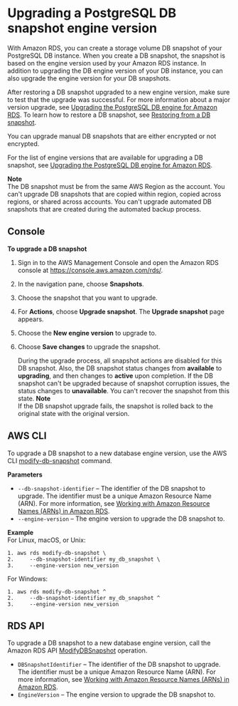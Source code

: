 # Upgrading a PostgreSQL DB snapshot engine version<a name="USER_UpgradeDBSnapshot.PostgreSQL"></a>

With Amazon RDS, you can create a storage volume DB snapshot of your PostgreSQL DB instance\. When you create a DB snapshot, the snapshot is based on the engine version used by your Amazon RDS instance\. In addition to upgrading the DB engine version of your DB instance, you can also upgrade the engine version for your DB snapshots\. 

After restoring a DB snapshot upgraded to a new engine version, make sure to test that the upgrade was successful\. For more information about a major version upgrade, see [Upgrading the PostgreSQL DB engine for Amazon RDS](USER_UpgradeDBInstance.PostgreSQL.md)\. To learn how to restore a DB snapshot, see [Restoring from a DB snapshot](USER_RestoreFromSnapshot.md)\.

You can upgrade manual DB snapshots that are either encrypted or not encrypted\. 

For the list of engine versions that are available for upgrading a DB snapshot, see [ Upgrading the PostgreSQL DB engine for Amazon RDS](https://docs.aws.amazon.com/AmazonRDS/latest/UserGuide/USER_UpgradeDBInstance.PostgreSQL.html#USER_UpgradeDBInstance.PostgreSQL.MajorVersion)\. 

**Note**  
The DB snapshot must be from the same AWS Region as the account\.
You can't upgrade DB snapshots that are copied within region, copied across regions, or shared across accounts\.
You can't upgrade automated DB snapshots that are created during the automated backup process\.

## Console<a name="USER_UpgradeDBSnapshot.PostgreSQL.Console"></a>

**To upgrade a DB snapshot**

1. Sign in to the AWS Management Console and open the Amazon RDS console at [https://console\.aws\.amazon\.com/rds/](https://console.aws.amazon.com/rds/)\.

1. In the navigation pane, choose **Snapshots**\.

1. Choose the snapshot that you want to upgrade\. 

1. For **Actions**, choose **Upgrade snapshot**\. The **Upgrade snapshot** page appears\. 

1. Choose the **New engine version** to upgrade to\.

1. Choose **Save changes** to upgrade the snapshot\.

   During the upgrade process, all snapshot actions are disabled for this DB snapshot\. Also, the DB snapshot status changes from **available** to **upgrading**, and then changes to **active** upon completion\. If the DB snapshot can't be upgraded because of snapshot corruption issues, the status changes to **unavailable**\. You can't recover the snapshot from this state\. 
**Note**  
If the DB snapshot upgrade fails, the snapshot is rolled back to the original state with the original version\.

## AWS CLI<a name="USER_UpgradeDBSnapshot.PostgreSQL.CLI"></a>

To upgrade a DB snapshot to a new database engine version, use the AWS CLI [modify\-db\-snapshot](https://docs.aws.amazon.com/cli/latest/reference/rds/modify-db-snapshot.html) command\. 

**Parameters**
+ `--db-snapshot-identifier` – The identifier of the DB snapshot to upgrade\. The identifier must be a unique Amazon Resource Name \(ARN\)\. For more information, see [Working with Amazon Resource Names \(ARNs\) in Amazon RDS](USER_Tagging.ARN.md)\.
+ `--engine-version` – The engine version to upgrade the DB snapshot to\.

**Example**  
For Linux, macOS, or Unix:  

```
1. aws rds modify-db-snapshot \
2.     --db-snapshot-identifier my_db_snapshot \
3.     --engine-version new_version
```
For Windows:  

```
1. aws rds modify-db-snapshot ^
2.     --db-snapshot-identifier my_db_snapshot ^
3.     --engine-version new_version
```

## RDS API<a name="USER_UpgradeDBSnapshot.PostgreSQL.API"></a>

To upgrade a DB snapshot to a new database engine version, call the Amazon RDS API [ ModifyDBSnapshot](https://docs.aws.amazon.com/AmazonRDS/latest/APIReference/API_ModifyDBSnapshot.html) operation\. 
+ `DBSnapshotIdentifier` – The identifier of the DB snapshot to upgrade\. The identifier must be a unique Amazon Resource Name \(ARN\)\. For more information, see [Working with Amazon Resource Names \(ARNs\) in Amazon RDS](USER_Tagging.ARN.md)\. 
+ `EngineVersion` – The engine version to upgrade the DB snapshot to\.
